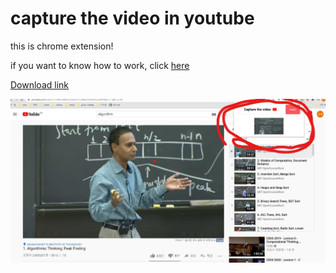 
# capture the video in youtube

this is chrome extension!

if you want to know how to work,
click [here](https://www.youtube.com/watch?v=Q8YnZipen_c)

[Download link](https://chrome.google.com/webstore/detail/youtube-capture/dhnikjofbddmfnkonpedeajjkhoecdfp?hl=ko)

![god](/god.jpg)
